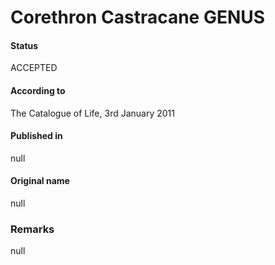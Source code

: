 Corethron Castracane GENUS
=======

#### Status
ACCEPTED

#### According to
The Catalogue of Life, 3rd January 2011

#### Published in
null

#### Original name
null

### Remarks
null